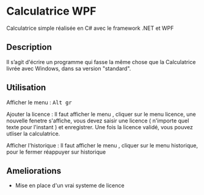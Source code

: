# Calculatrice WPF

Calculatrice simple réalisée en C# avec le framework .NET et WPF

## Description

Il s’agit d'écrire un programme qui fasse la même chose que la Calculatrice livrée avec Windows, dans sa version "standard".

## Utilisation

Afficher le menu : <kbd>Alt gr</kbd>

Ajouter la licence : Il faut afficher le menu , cliquer sur le menu licence, une nouvelle fenetre s'affiche, 
vous devez saisir une licence ( n'importe quel texte pour l'instant ) et enregistrer.
Une fois la licence validé, vous pouvez utliser la calculatrice.

Afficher l'historique : Il faut afficher le menu , cliquer sur le menu historique, pour le fermer réappuyer sur historique

## Ameliorations

- Mise en place d'un vrai systeme de licence 
